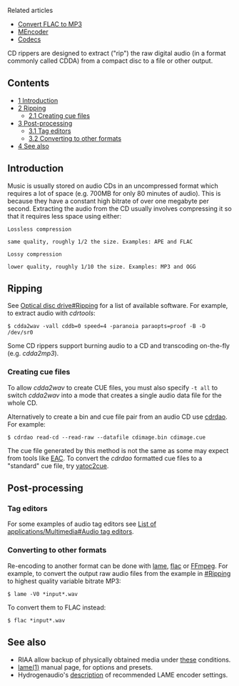 Related articles

*   [Convert FLAC to MP3](/index.php/Convert_FLAC_to_MP3 "Convert FLAC to MP3")
*   [MEncoder](/index.php/MEncoder "MEncoder")
*   [Codecs](/index.php/Codecs "Codecs")

CD rippers are designed to extract ("rip") the raw digital audio (in a format commonly called CDDA) from a compact disc to a file or other output.

## Contents

*   [1 Introduction](#Introduction)
*   [2 Ripping](#Ripping)
    *   [2.1 Creating cue files](#Creating_cue_files)
*   [3 Post-processing](#Post-processing)
    *   [3.1 Tag editors](#Tag_editors)
    *   [3.2 Converting to other formats](#Converting_to_other_formats)
*   [4 See also](#See_also)

## Introduction

Music is usually stored on audio CDs in an uncompressed format which requires a lot of space (e.g. 700MB for only 80 minutes of audio). This is because they have a constant high bitrate of over one megabyte per second. Extracting the audio from the CD usually involves compressing it so that it requires less space using either:

	Lossless compression

	same quality, roughly 1/2 the size. Examples: APE and FLAC

	Lossy compression

	lower quality, roughly 1/10 the size. Examples: MP3 and OGG

## Ripping

See [Optical disc drive#Ripping](/index.php/Optical_disc_drive#Ripping "Optical disc drive") for a list of available software. For example, to extract audio with *cdrtools*:

```
$ cdda2wav -vall cddb=0 speed=4 -paranoia paraopts=proof -B -D /dev/sr0

```

Some CD rippers support burning audio to a CD and transcoding on-the-fly (e.g. *cdda2mp3*).

### Creating cue files

To allow *cdda2wav* to create CUE files, you must also specify `-t all` to switch *cdda2wav* into a mode that creates a single audio data file for the whole CD.

Alternatively to create a bin and cue file pair from an audio CD use [cdrdao](https://www.archlinux.org/packages/?name=cdrdao). For example:

```
$ cdrdao read-cd --read-raw --datafile cdimage.bin cdimage.cue

```

The cue file generated by this method is not the same as some may expect from tools like [EAC](https://en.wikipedia.org/wiki/Exact_Audio_Copy "wikipedia:Exact Audio Copy"). To convert the *cdrdao* formatted cue files to a "standard" cue file, try [yatoc2cue](https://aur.archlinux.org/packages/yatoc2cue/).

## Post-processing

### Tag editors

For some examples of audio tag editors see [List of applications/Multimedia#Audio tag editors](/index.php/List_of_applications/Multimedia#Audio_tag_editors "List of applications/Multimedia").

### Converting to other formats

Re-encoding to another format can be done with [lame](https://www.archlinux.org/packages/?name=lame), [flac](https://www.archlinux.org/packages/?name=flac) or [FFmpeg](/index.php/FFmpeg "FFmpeg"). For example, to convert the output raw audio files from the example in [#Ripping](#Ripping) to highest quality variable bitrate MP3:

```
$ lame -V0 *input*.wav

```

To convert them to FLAC instead:

```
$ flac *input*.wav

```

## See also

*   RIAA allow backup of physically obtained media under [these](https://www.riaa.com/physicalpiracy.php?content_selector=piracy_online_the_law) conditions.
*   [lame(1)](https://jlk.fjfi.cvut.cz/arch/manpages/man/lame.1) manual page, for options and presets.
*   Hydrogenaudio's [description](http://wiki.hydrogenaud.io/index.php?title=LAME#Recommended_encoder_settings) of recommended LAME encoder settings.